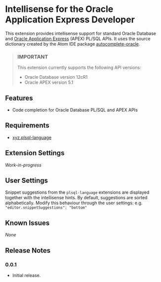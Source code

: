 # Intellisense for the Oracle Application Express Developer

This extension provides intellisense support for standard Oracle Database and [Oracle Application Express](https://apex.oracle.com/) (APEX) PL/SQL APIs. It uses the source dictionary created by the Atom IDE package [autocomplete-oracle](https://atom.io/packages/autocomplete-oracle).

> ### IMPORTANT
> This extension currently supports the following API versions:
> * Oracle Database version 12cR1
> * Oracle APEX version 5.1

## Features

* Code completion for Oracle Database PL/SQL and APEX APIs

## Requirements

* [xyz.plsql-language](https://marketplace.visualstudio.com/items?itemName=xyz.plsql-language)

## Extension Settings

_Work-in-progress_

## User Settings

Snippet suggestions from the `plsql-language` extensions are displayed together with the intellisense hints. By default, suggestions are sorted alphabetically. Modify this behaviour through the user settings: e.g. `"editor.snippetSuggestions": "bottom"`

## Known Issues

_None_

## Release Notes

### 0.0.1

* Initial release.
